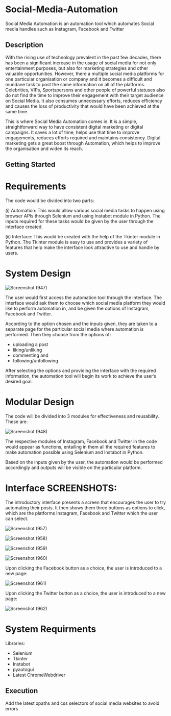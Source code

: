 # Social-Media-Automation
Social Media Automation is an automation tool which automates Social media handles such as Instagram, Facebook and Twitter


## Description

With the rising use of technology prevalent in the past few decades, there has been a significant
increase in the usage of social media for not only entertainment purposes, but also for marketing
strategies and other valuable opportunities. However, there a multiple social media platforms
for one particular organisation or company and it becomes a difficult and mundane task to post
the same information on all of the platforms. Celebrities, VIPs, Sportspersons and other people
of powerful statuses also do not find the time to improve their engagement with their target
audience on Social Media. It also consumes unnecessary efforts, reduces efficiency and causes
the loss of productivity that would have been achieved at the same time.

This is where Social Media Automation comes in. It is a simple, straightforward way to have
consistent digital marketing or digital campaigns. It saves a lot of time, helps use that time to
improve engagements, reduces efforts required and maintains consistency. Digital marketing
gets a great boost through Automation, which helps to improve the organisation and widen its
reach.


## Getting Started

# Requirements

The code would be divided into two parts:

(i) Automation: This would allow various social media tasks to happen using browser
APIs through Selenium and using Instabot module in Python. The inputs required for
these tasks would be given by the user through the interface created.

(ii) Interface: This would be created with the help of the Tkinter module in Python. The
Tkinter module is easy to use and provides a variety of features that help make the
interface look attractive to use and handle by users.

# System Design

![Screenshot (947)](https://user-images.githubusercontent.com/91747940/141611014-ed651dab-2a3a-48bd-8c68-c76c16603710.png)

The user would first access the automation tool through the interface. The interface would ask
them to choose which social media platform they would like to perform automation in, and be
given the options of Instagram, Facebook and Twitter.

According to the option chosen and the inputs given, they are taken to a separate page for the
particular social media where automation is performed. Then they choose from the options of:

* uploading a post
* liking/unliking
* commenting and
* following/unfollowing

After selecting the options and providing the interface with the required information, the
automation tool will begin its work to achieve the user’s desired goal. 

# Modular Design

The code will be divided into 3 modules for effectiveness and reusability. These are:

![Screenshot (948)](https://user-images.githubusercontent.com/91747940/141611069-40b7da25-e39b-403f-9ebc-11c43411d7a4.png)

The respective modules of Instagram, Facebook and Twitter in the code would appear as
functions, entailing in them all the required features to make automation possible using
Selenium and Instabot in Python.

Based on the inputs given by the user, the automation would be performed accordingly and
outputs will be visible on the particular platform.

# Interface SCREENSHOTS:

The introductory interface presents a screen that encourages the user to try automating their
posts. It then shows them three buttons as options to click, which are the platforms Instagram,
Facebook and Twitter which the user can select.

![Screenshot (957)](https://user-images.githubusercontent.com/91747940/141613171-6bbbbe8d-a3d9-4045-bc25-3c9a1f311347.png)

![Screenshot (958)](https://user-images.githubusercontent.com/91747940/141613211-164ab03b-8069-4d9e-8984-1bea6a71b3f6.png)

![Screenshot (959)](https://user-images.githubusercontent.com/91747940/141613221-06da5482-7437-4766-94e9-e1e5e75bfdc2.png)

![Screenshot (960)](https://user-images.githubusercontent.com/91747940/141613230-e79518ef-cfdb-45c3-b459-41b1b3b5adb2.png)

Upon clicking the Facebook button as a choice, the user is introduced to a new page:

![Screenshot (961)](https://user-images.githubusercontent.com/91747940/141613248-dca60baa-47ce-48b0-9765-b0f1d882e952.png)

Upon clicking the Twitter button as a choice, the user is introduced to a new page:

![Screenshot (962)](https://user-images.githubusercontent.com/91747940/141613251-6645a532-d47e-4016-ac59-fb14286dfce1.png)

# System Requirments
Libraries:
* Selenium
* Tkinter
* Instabot
* pyautogui
* Latest ChromeWebdriver

## Execution
Add the latest xpaths and css selectors of social media websites to avoid errors
